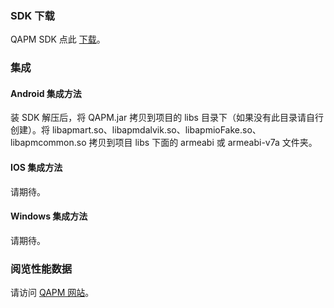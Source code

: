 ### SDK 下载
QAPM SDK 点此 [下载](http://qapm-1253358381.cosgz.myqcloud.com/sdk/QAPM.zip)。

### 集成
#### Android 集成方法
装 SDK 解压后，将 QAPM.jar 拷贝到项目的 libs 目录下（如果没有此目录请自行创建）。将 libapmart.so、libapmdalvik.so、libapmioFake.so、libapmcommon.so 拷贝到项目 libs 下面的 armeabi 或 armeabi-v7a 文件夹。

#### IOS 集成方法
请期待。

#### Windows 集成方法
请期待。

### 阅览性能数据
请访问 [QAPM 网站](http://qapm.qq.com)。